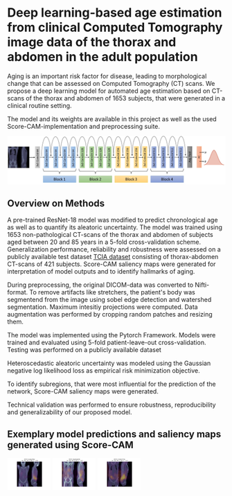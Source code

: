 # Deep learning-based age estimation from clinical Computed Tomography image data of the thorax and abdomen in the adult population

Aging is an important risk factor for disease, leading to morphological change that can be assessed on Computed Tomography (CT) scans. We propose a deep learning model for automated age estimation based on CT-scans of the thorax and abdomen of 1653 subjects, that were generated in a clinical routine setting.

The model and its weights are available in this project as well as the used Score-CAM-implementation and preprocessing suite.

![model](https://github.com/BjarneKerber/age_estimation/blob/main/images/model.jpg "Visualization of our proposed model.")

## Overview on Methods
A pre-trained ResNet-18 model was modified to predict chronological age as well as to quantify its aleatoric uncertainty. The model was trained using 1653 non-pathological CT-scans of the thorax and abdomen of subjects aged between 20 and 85 years in a 5-fold cross-validation scheme. Generalization performance, reliability and robustness were assessed on a publicly available test dataset [TCIA dataset](https://wiki.cancerimagingarchive.net/pages/viewpage.action?pageId=93258287) consisting of thorax-abdomen CT-scans of 421 subjects. Score-CAM saliency maps were generated for interpretation of model outputs and to identify hallmarks of aging.

During preprocessing, the original DICOM-data was converted to Nifti-format. To remove artifacts like stretchers, the patient's body was segmentend from the image using sobel edge detection and watershed segmentation. Maximum intesitiy projections were computed. Data augmentation was performed by cropping random patches and resizing them. 

The model was implemented using the Pytorch Framework. Models were trained and evaluated using 5-fold patient-leave-out cross-validation. Testing was performed on a publicly available dataset 

Heteroscedastic aleatoric uncertainty was modeled using the Gaussian negative log likelihood loss as empirical risk minimization objective.

To identify subregions, that were most influential for the prediction of the network, Score-CAM saliency maps were generated. 

Technical validation was performed to ensure robustness, reproducibility and generalizability of our proposed model.

## Exemplary model predictions and saliency maps generated using Score-CAM
<p float="left">
  <img src="https://github.com/BjarneKerber/age_estimation/blob/main/images/scc3.png" width="100" />
  <img src="https://github.com/BjarneKerber/age_estimation/blob/main/images/scc2.png" width="100" /> 
  <img src="https://github.com/BjarneKerber/age_estimation/blob/main/images/scc1.png" width="100" />
</p>
